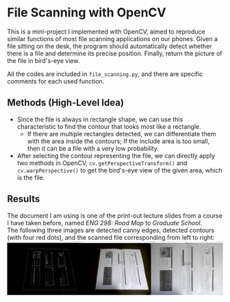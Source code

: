 # File Scanning with OpenCV
This is a mini-project I implemented with OpenCV, aimed to reproduce similar functions of most file scanning applications on our phones. Given a file sitting on the desk, the program should automatically detect whether there is a file and determine its precise position. Finally, return the picture of the file in bird's-eye view.

All the codes are included in `file_scanning.py`, and there are specific comments for each used function.

## Methods (High-Level Idea)
  - Since the file is always in rectangle shape, we can use this characteristic to find the contour that looks most like a rectangle.
    - If there are multiple rectangles detected, we can differentiate them with the area inside the contours; If the include area is too small, then it can be a file with a very low probability.
  - After selecting the contour representing the file, we can directly apply two methods in OpenCV, `cv.getPerspectiveTransform()` and `cv.warpPerspective()` to get the bird's-eye view of the given area, which is the file. 

## Results
The document I am using is one of the print-out lecture slides from a course I have taken before, named *ENG 298: Road Map to Graduate School*. <br/>
The following three images are detected canny edges, detected contours (with four red dots), and the scanned file corresponding from left to right:
![My Image](./concate.png)

